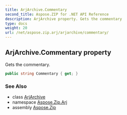 ```yaml
---
title: ArjArchive.Commentary
second_title: Aspose.ZIP for .NET API Reference
description: ArjArchive property. Gets the commentary
type: docs
weight: 20
url: /net/aspose.zip.arj/arjarchive/commentary/
---
```

## ArjArchive.Commentary property

Gets the commentary.

```csharp
public string Commentary { get; }
```

### See Also

* class [ArjArchive](../)
* namespace [Aspose.Zip.Arj](../../arjarchive/)
* assembly [Aspose.Zip](../../../)


